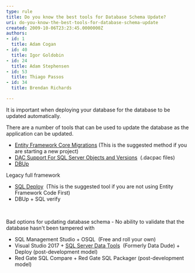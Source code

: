 ```yaml
---
type: rule
title: Do you know the best tools for Database Schema Update?
uri: do-you-know-the-best-tools-for-database-schema-update
created: 2009-10-06T23:23:45.0000000Z
authors:
- id: 1
  title: Adam Cogan
- id: 40
  title: Igor Goldobin
- id: 24
  title: Adam Stephensen
- id: 53
  title: Thiago Passos
- id: 34
  title: Brendan Richards

---
```


 
It is important when deploying your database for the database to be updated automatically.

There are a number of tools that can be used to update the database as the application can be updated.

- [Entity Framework Core Migrations](https&#58;//docs.microsoft.com/en-us/ef/core/managing-schemas/migrations/) (This is the suggested method if you are starting a new project)
- [DAC Support For SQL Server Objects and Versions](https&#58;//technet.microsoft.com/en-us/library/ee210549%28v=sql.110%29.aspx)  (.dacpac files)
- [DBUp](https&#58;//dbup.readthedocs.io/en/latest/)





Legacy full framework

- ​[SQL Deploy](http&#58;//sqldeploy.com/)  (This is the suggested tool if you are not using Entity Framework Code First)
- DBUp + SQL verify

​


Bad options for updating database schema - No ability to validate that the database hasn't been tampered with 


- SQL Management Studio + OSQL  (Free and roll your own)
- Visual Studio 2017 + [SQL Server Data Tools](https&#58;//visualstudio.microsoft.com/vs/features/ssdt/)  (Formerly Data Dude) + Deploy (post-development model)
- Red Gate SQL Compare + Red Gate SQL Packager (post-development model)




